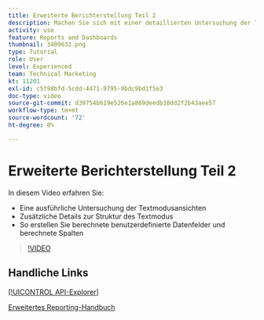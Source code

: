 ```yaml
---
title: Erweiterte Berichterstellung Teil 2
description: Machen Sie sich mit einer detaillierten Untersuchung der Textmodusansichten, zusätzlichen Details zur Struktur des Textmodus, berechneten benutzerdefinierten Daten und berechneten Spalten vertraut.
activity: use
feature: Reports and Dashboards
thumbnail: 3409632.png
type: Tutorial
role: User
level: Experienced
team: Technical Marketing
kt: 11201
exl-id: c5f98bfd-5cdd-4471-9795-9bdc9bd1f5e3
doc-type: video
source-git-commit: d39754b619e526e1a869deedb38dd2f2b43aee57
workflow-type: tm+mt
source-wordcount: '72'
ht-degree: 0%

---
```


# Erweiterte Berichterstellung Teil 2

In diesem Video erfahren Sie:

* Eine ausführliche Untersuchung der Textmodusansichten
* Zusätzliche Details zur Struktur des Textmodus
* So erstellen Sie berechnete benutzerdefinierte Datenfelder und berechnete Spalten

>[!VIDEO](https://video.tv.adobe.com/v/3409634/?quality=12)

## Handliche Links

[[!UICONTROL API-Explorer]](https://developer.adobe.com/workfront/api-explorer/)

[Erweitertes Reporting-Handbuch](/help/assets/advanced-reporting-manual.pdf)
